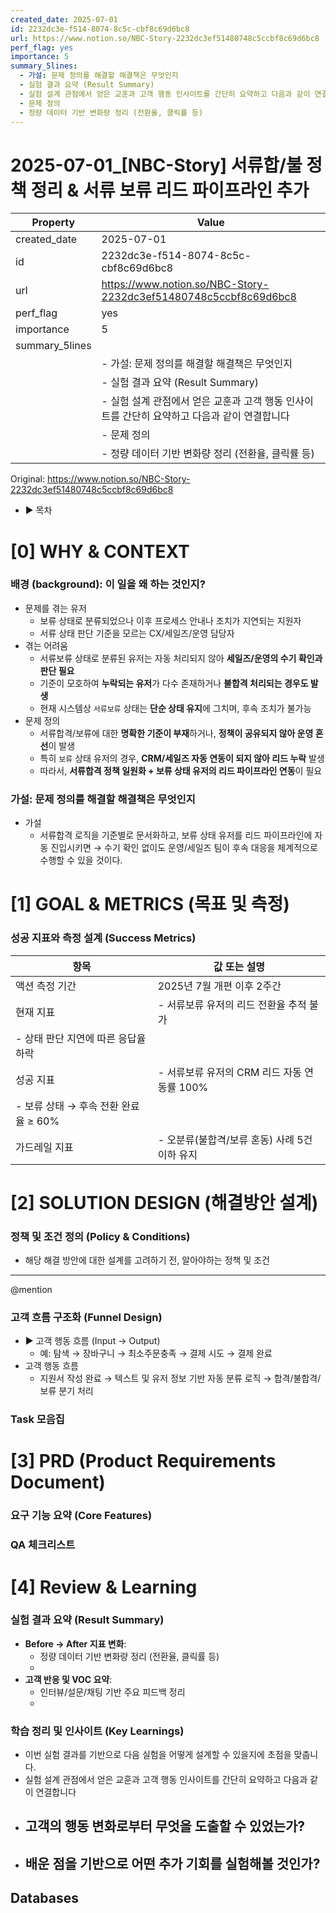 ```yaml
---
created_date: 2025-07-01
id: 2232dc3e-f514-8074-8c5c-cbf8c69d6bc8
url: https://www.notion.so/NBC-Story-2232dc3ef51480748c5ccbf8c69d6bc8
perf_flag: yes
importance: 5
summary_5lines:
  - 가설: 문제 정의를 해결할 해결책은 무엇인지
  - 실험 결과 요약 (Result Summary)
  - 실험 설계 관점에서 얻은 교훈과 고객 행동 인사이트를 간단히 요약하고 다음과 같이 연결합니다
  - 문제 정의
  - 정량 데이터 기반 변화량 정리 (전환율, 클릭률 등)
---
```


# 2025-07-01_[NBC-Story] 서류합/불 정책 정리 & 서류 보류 리드 파이프라인 추가

| Property | Value |
| --- | --- |
| created_date | 2025-07-01 |
| id | 2232dc3e-f514-8074-8c5c-cbf8c69d6bc8 |
| url | https://www.notion.so/NBC-Story-2232dc3ef51480748c5ccbf8c69d6bc8 |
| perf_flag | yes |
| importance | 5 |
| summary_5lines | |
|  | - 가설: 문제 정의를 해결할 해결책은 무엇인지 |
|  | - 실험 결과 요약 (Result Summary) |
|  | - 실험 설계 관점에서 얻은 교훈과 고객 행동 인사이트를 간단히 요약하고 다음과 같이 연결합니다 |
|  | - 문제 정의 |
|  | - 정량 데이터 기반 변화량 정리 (전환율, 클릭률 등) |

Original: https://www.notion.so/NBC-Story-2232dc3ef51480748c5ccbf8c69d6bc8

- ▶ 목차

# [0] WHY & CONTEXT

###  배경 (background): 이 일을 왜 하는 것인지?
- 문제를 겪는 유저
  - 보류 상태로 분류되었으나 이후 프로세스 안내나 조치가 지연되는 지원자
  - 서류 상태 판단 기준을 모르는 CX/세일즈/운영 담당자
- 겪는 어려움
  - 서류보류 상태로 분류된 유저는 자동 처리되지 않아 **세일즈/운영의 수기 확인과 판단 필요**
  - 기준이 모호하여 **누락되는 유저**가 다수 존재하거나 **불합격 처리되는 경우도 발생**
  - 현재 시스템상 `서류보류` 상태는 **단순 상태 유지**에 그치며, 후속 조치가 불가능
- 문제 정의
  - 서류합격/보류에 대한 **명확한 기준이 부재**하거나, **정책이 공유되지 않아 운영 혼선**이 발생
  - 특히 `보류` 상태 유저의 경우, **CRM/세일즈 자동 연동이 되지 않아 리드 누락** 발생
  - 따라서, **서류합격 정책 일원화 + 보류 상태 유저의 리드 파이프라인 연동**이 필요

###  가설: 문제 정의를 해결할 해결책은 무엇인지
- 가설
  - 서류합격 로직을 기준별로 문서화하고, 보류 상태 유저를 리드 파이프라인에 자동 진입시키면
→ 수기 확인 없이도 운영/세일즈 팀이 후속 대응을 체계적으로 수행할 수 있을 것이다.

# **[1] GOAL & METRICS (목표 및 측정)**

### 성공 지표와 측정 설계 (Success Metrics)
| 항목 | 값 또는 설명 |
| --- | --- |
| 액션 측정 기간 | 2025년 7월 개편 이후 2주간 |
| 현재 지표 | - 서류보류 유저의 리드 전환율 추적 불가
- 상태 판단 지연에 따른 응답율 하락 |
| 성공 지표 | - 서류보류 유저의 CRM 리드 자동 연동률 100%
- 보류 상태 → 후속 전환 완료율 ≥ 60% |
| 가드레일 지표 | - 오분류(불합격/보류 혼동) 사례 5건 이하 유지 |

# **[2] SOLUTION DESIGN (해결방안 설계)**

### **정책 및 조건 정의 (Policy & Conditions)**
- 해당 해결 방안에 대한 설계를 고려하기 전, 알아야하는 정책 및 조건

---
@mention

### **고객 흐름 구조화 (Funnel Design)**
- ▶ 고객 행동 흐름 (Input → Output)
  - 예: 탐색 → 장바구니 → 최소주문충족 → 결제 시도 → 결제 완료
- 고객 행동 흐름
  - 지원서 작성 완료 → 텍스트 및 유저 정보 기반 자동 분류 로직 → 합격/불합격/보류 분기 처리

### Task 모음집

# **[3] PRD (Product Requirements Document)**

### **요구 기능 요약 (Core Features)**

### **QA 체크리스트**

# [4] Review & Learning

### 실험 결과 요약 (Result Summary)
- **Before → After 지표 변화**:
  - 정량 데이터 기반 변화량 정리 (전환율, 클릭률 등)
  - 
- **고객 반응 및 VOC 요약**:
  - 인터뷰/설문/채팅 기반 주요 피드백 정리
  - 

### 학습 정리 및 인사이트 (Key Learnings)
- 이번 실험 결과를 기반으로 다음 실험을 어떻게 설계할 수 있을지에 초점을 맞춥니다.
- 실험 설계 관점에서 얻은 교훈과 고객 행동 인사이트를 간단히 요약하고 다음과 같이 연결합니다
- 고객의 행동 변화로부터 무엇을 도출할 수 있었는가?
  - 
- 배운 점을 기반으로 어떤 추가 기회를 실험해볼 것인가?
  -

## Databases
